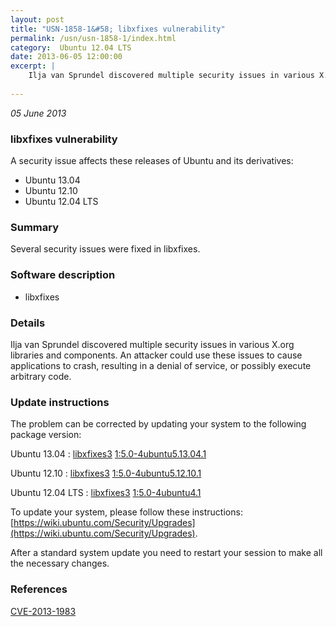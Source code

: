```yaml
---
layout: post
title: "USN-1858-1&#58; libxfixes vulnerability"
permalink: /usn/usn-1858-1/index.html
category:  Ubuntu 12.04 LTS
date: 2013-06-05 12:00:00
excerpt: |
    Ilja van Sprundel discovered multiple security issues in various X.org libraries and components. An attacker could use these issues to cause applications to crash, resulting in a denial of service, or possibly execute arbitrary code. 
    
--- 
```

 
 

*05 June 2013*

### libxfixes vulnerability

A security issue affects these releases of Ubuntu and its derivatives:

* Ubuntu 13.04
* Ubuntu 12.10
* Ubuntu 12.04 LTS

### Summary

Several security issues were fixed in libxfixes. 

### Software description

* libxfixes 

### Details

Ilja van Sprundel discovered multiple security issues in various X.org libraries and components. An attacker could use these issues to cause applications to crash, resulting in a denial of service, or possibly execute arbitrary code. 

### Update instructions

The problem can be corrected by updating your system to the following package version:

Ubuntu 13.04
 : [libxfixes3](https://launchpad.net/ubuntu/+source/libxfixes) <span> [1:5.0-4ubuntu5.13.04.1](https://launchpad.net/ubuntu/+source/libxfixes/1:5.0-4ubuntu5.13.04.1) </span> 

Ubuntu 12.10
 : [libxfixes3](https://launchpad.net/ubuntu/+source/libxfixes) <span> [1:5.0-4ubuntu5.12.10.1](https://launchpad.net/ubuntu/+source/libxfixes/1:5.0-4ubuntu5.12.10.1) </span> 

Ubuntu 12.04 LTS
 : [libxfixes3](https://launchpad.net/ubuntu/+source/libxfixes) <span> [1:5.0-4ubuntu4.1](https://launchpad.net/ubuntu/+source/libxfixes/1:5.0-4ubuntu4.1) </span> 

To update your system, please follow these instructions: [https://wiki.ubuntu.com/Security/Upgrades](https://wiki.ubuntu.com/Security/Upgrades).

After a standard system update you need to restart your session to make all the necessary changes. 

### References

 
 [CVE-2013-1983](http://people.ubuntu.com/~ubuntu-security/cve/CVE-2013-1983)
 


